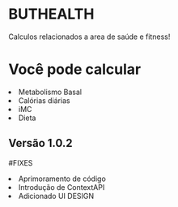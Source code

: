 # BUTHEALTH 
Calculos relacionados a area de saúde e fitness!

<h1>Você pode calcular</h1>

<li>Metabolismo Basal</li>
<li>Calórias diárias</li>
<li>iMC</li>
<li>Dieta</li>

<h2>Versão 1.0.2</h2>

#FIXES
<li>Aprimoramento de código</li>
<li>Introdução de ContextAPI</li>
<li>Adicionado UI DESIGN</li>
